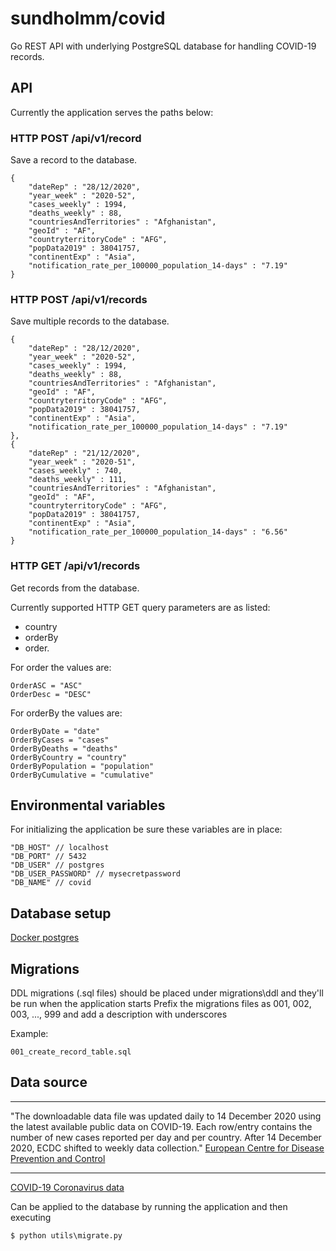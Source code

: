# sundholmm/covid

Go REST API with underlying PostgreSQL database for handling COVID-19 records.

## API

Currently the application serves the paths below:

### HTTP POST /api/v1/record

Save a record to the database.

```
{
    "dateRep" : "28/12/2020",
    "year_week" : "2020-52",
    "cases_weekly" : 1994,
    "deaths_weekly" : 88,
    "countriesAndTerritories" : "Afghanistan",
    "geoId" : "AF",
    "countryterritoryCode" : "AFG",
    "popData2019" : 38041757,
    "continentExp" : "Asia",
    "notification_rate_per_100000_population_14-days" : "7.19"
}
```

### HTTP POST /api/v1/records

Save multiple records to the database.

```
{
    "dateRep" : "28/12/2020",
    "year_week" : "2020-52",
    "cases_weekly" : 1994,
    "deaths_weekly" : 88,
    "countriesAndTerritories" : "Afghanistan",
    "geoId" : "AF",
    "countryterritoryCode" : "AFG",
    "popData2019" : 38041757,
    "continentExp" : "Asia",
    "notification_rate_per_100000_population_14-days" : "7.19"
},
{
    "dateRep" : "21/12/2020",
    "year_week" : "2020-51",
    "cases_weekly" : 740,
    "deaths_weekly" : 111,
    "countriesAndTerritories" : "Afghanistan",
    "geoId" : "AF",
    "countryterritoryCode" : "AFG",
    "popData2019" : 38041757,
    "continentExp" : "Asia",
    "notification_rate_per_100000_population_14-days" : "6.56"
}
```

### HTTP GET /api/v1/records

Get records from the database.

Currently supported HTTP GET query parameters are as listed:

- country
- orderBy
- order.

For order the values are:

```
OrderASC = "ASC"
OrderDesc = "DESC"
```

For orderBy the values are:

```
OrderByDate = "date"
OrderByCases = "cases"
OrderByDeaths = "deaths"
OrderByCountry = "country"
OrderByPopulation = "population"
OrderByCumulative = "cumulative"
```

## Environmental variables

For initializing the application be sure these variables are in place:

```
"DB_HOST" // localhost
"DB_PORT" // 5432
"DB_USER" // postgres
"DB_USER_PASSWORD" // mysecretpassword
"DB_NAME" // covid
```

## Database setup

[Docker postgres](https://hub.docker.com/_/postgres)

## Migrations

DDL migrations (.sql files) should be placed under migrations\ddl and they'll be run when the application starts
Prefix the migrations files as 001, 002, 003, ..., 999 and add a description with underscores

Example:

```
001_create_record_table.sql
```

## Data source

---

"The downloadable data file was updated daily to 14 December 2020 using the latest available public data on COVID-19. Each row/entry contains the number of new cases reported per day and per country. After 14 December 2020, ECDC shifted to weekly data collection." [European Centre for Disease Prevention and Control](https://www.ecdc.europa.eu/en/publications-data/download-todays-data-geographic-distribution-covid-19-cases-worldwide)

---

[COVID-19 Coronavirus data](https://data.europa.eu/euodp/en/data/dataset/covid-19-coronavirus-data)

Can be applied to the database by running the application and then executing

```
$ python utils\migrate.py
```
